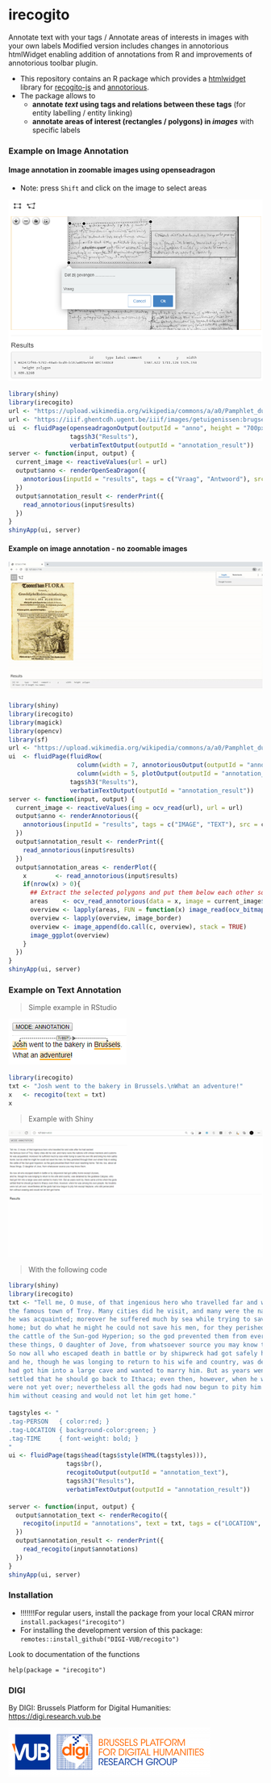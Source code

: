 # irecogito

Annotate text with your tags / Annotate areas of interests in images with your own labels
Modified version includes changes in annotorious htmlWidget enabling addition of annotations from R and improvements of annotorious toolbar plugin.   

* This repository contains an R package which provides a [htmlwidget](https://www.htmlwidgets.org) library for [recogito-js](https://github.com/recogito/recogito-js) and  [annotorious](https://github.com/recogito/annotorious).
* The package allows to 
  * **annotate *text* using tags and relations between these tags** (for entity labelling / entity linking)
  * **annotate areas of interest (rectangles / polygons) in *images*** with specific labels

### Example on Image Annotation

#### Image annotation in **zoomable images** using openseadragon

* Note: press `Shift` and click on the image to select areas

![](tools/example-openseadragon.png)

```r
library(shiny)
library(irecogito)
url <- "https://upload.wikimedia.org/wikipedia/commons/a/a0/Pamphlet_dutch_tulipomania_1637.jpg"
url <- "https://iiif.ghentcdh.ugent.be/iiif/images/getuigenissen:brugse_vrije:RABrugge_I15_16999_V02:RABrugge_I15_16999_V02_01/full/full/0/default.jpg"
ui  <- fluidPage(openseadragonOutput(outputId = "anno", height = "700px"),
                 tags$h3("Results"),
                 verbatimTextOutput(outputId = "annotation_result"))
server <- function(input, output) {
  current_image <- reactiveValues(url = url)
  output$anno <- renderOpenSeaDragon({
    annotorious(inputId = "results", tags = c("Vraag", "Antwoord"), src = current_image$url, type = "openseadragon")
  })
  output$annotation_result <- renderPrint({
    read_annotorious(input$results)
  })
}
shinyApp(ui, server)
```

#### Example on image annotation - no zoomable images

![](tools/example-annotorious-shiny.gif)

```r
library(shiny)
library(irecogito)
library(magick)
library(opencv)
library(sf)
url <- "https://upload.wikimedia.org/wikipedia/commons/a/a0/Pamphlet_dutch_tulipomania_1637.jpg"
ui  <- fluidPage(fluidRow(
                   column(width = 7, annotoriousOutput(outputId = "anno", height = "600px")), 
                   column(width = 5, plotOutput(outputId = "annotation_areas", height = "600px"))),
                 tags$h3("Results"),
                 verbatimTextOutput(outputId = "annotation_result"))
server <- function(input, output) {
  current_image <- reactiveValues(img = ocv_read(url), url = url)
  output$anno <- renderAnnotorious({
    annotorious(inputId = "results", tags = c("IMAGE", "TEXT"), src = current_image$url, type = "annotorious")
  })
  output$annotation_result <- renderPrint({
    read_annotorious(input$results)
  })
  output$annotation_areas <- renderPlot({
    x        <- read_annotorious(input$results)
    if(nrow(x) > 0){
      ## Extract the selected polygons and put them below each other so show the selections in annotation_areas
      areas    <- ocv_read_annotorious(data = x, image = current_image$img)
      overview <- lapply(areas, FUN = function(x) image_read(ocv_bitmap(x)))
      overview <- lapply(overview, image_border)
      overview <- image_append(do.call(c, overview), stack = TRUE)
      image_ggplot(overview)
    }
  })
}
shinyApp(ui, server)
```

### Example on Text Annotation

> Simple example in RStudio

![](tools/example-recogito-basic.png)

```r
library(irecogito)
txt <- "Josh went to the bakery in Brussels.\nWhat an adventure!"
x   <- recogito(text = txt)
x
```

> Example with Shiny

![](tools/example-recogito-shiny.gif)

> With the following code

```r
library(shiny)
library(irecogito)
txt <- "Tell me, O muse, of that ingenious hero who travelled far and wide after he had sacked
the famous town of Troy. Many cities did he visit, and many were the nations with whose manners and customs
he was acquainted; moreover he suffered much by sea while trying to save his own life and bring his men safely
home; but do what he might he could not save his men, for they perished through their own sheer folly in eating
the cattle of the Sun-god Hyperion; so the god prevented them from ever reaching home. Tell me, too, about all
these things, O daughter of Jove, from whatsoever source you may know them.\n
So now all who escaped death in battle or by shipwreck had got safely home except Ulysses,
and he, though he was longing to return to his wife and country, was detained by the goddess Calypso, who
had got him into a large cave and wanted to marry him. But as years went by, there came a time when the gods
settled that he should go back to Ithaca; even then, however, when he was among his own people, his troubles
were not yet over; nevertheless all the gods had now begun to pity him except Neptune, who still persecuted
him without ceasing and would not let him get home."

tagstyles <- "
.tag-PERSON   { color:red; }
.tag-LOCATION { background-color:green; }
.tag-TIME     { font-weight: bold; }
"
ui <- fluidPage(tags$head(tags$style(HTML(tagstyles))),
                tags$br(),
                recogitoOutput(outputId = "annotation_text"),
                tags$h3("Results"),
                verbatimTextOutput(outputId = "annotation_result"))

server <- function(input, output) {
  output$annotation_text <- renderRecogito({
    recogito(inputId = "annotations", text = txt, tags = c("LOCATION", "TIME", "PERSON"))
  })
  output$annotation_result <- renderPrint({
    read_recogito(input$annotations)
  })
}
shinyApp(ui, server)
```

### Installation

* !!!!!!!For regular users, install the package from your local CRAN mirror `install.packages("irecogito")`
* For installing the development version of this package: `remotes::install_github("DIGI-VUB/recogito")`

Look to documentation of the functions

```
help(package = "irecogito")
```

### DIGI

By DIGI: Brussels Platform for Digital Humanities: https://digi.research.vub.be

![](tools/logo.png)

